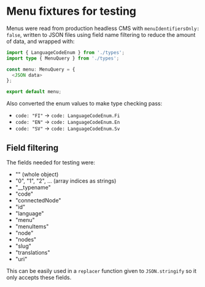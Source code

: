 # Menu fixtures for testing

Menus were read from production headless CMS with `menuIdentifiersOnly: false`,
written to JSON files using field name filtering to reduce the amount of data,
and wrapped with:
```typescript
import { LanguageCodeEnum } from './types';
import type { MenuQuery } from './types';

const menu: MenuQuery = {
  <JSON data>
};

export default menu;
```

Also converted the enum values to make type checking pass:
 - `code: "FI"` → `code: LanguageCodeEnum.Fi`
 - `code: "EN"` → `code: LanguageCodeEnum.En`
 - `code: "SV"` → `code: LanguageCodeEnum.Sv`

## Field filtering

The fields needed for testing were:
 - "" (whole object)
 - "0", "1", "2", ... (array indices as strings)
 - "__typename"
 - "code"
 - "connectedNode"
 - "id"
 - "language"
 - "menu"
 - "menuItems"
 - "node"
 - "nodes"
 - "slug"
 - "translations"
 - "uri"

This can be easily used in a `replacer` function given to `JSON.stringify`
so it only accepts these fields.